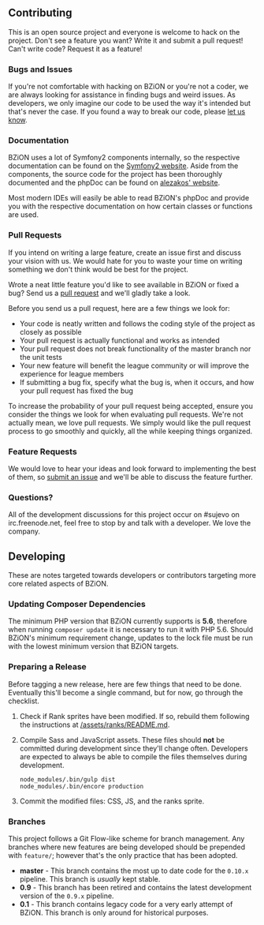 ## Contributing

This is an open source project and everyone is welcome to hack on the project. Don't see a feature you want? Write it and submit a pull request! Can't write code? Request it as a feature!

### Bugs and Issues

If you're not comfortable with hacking on BZiON or you're not a coder, we are always looking for assistance in finding bugs and weird issues. As developers, we only imagine our code to be used the way it's intended but that's never the case. If you found a way to break our code, please [let us know](https://github.com/allejo/bzion/issues).

### Documentation

BZiON uses a lot of Symfony2 components internally, so the respective documentation can be found on the [Symfony2 website](http://symfony.com/doc/current/index.html). Aside from the components, the source code for the project has been thoroughly documented and the phpDoc can be found on [alezakos' website](http://bziondoc.helit.org/phpdoc/).

Most modern IDEs will easily be able to read BZiON's phpDoc and provide you with the respective documentation on how certain classes or functions are used.

### Pull Requests

If you intend on writing a large feature, create an issue first and discuss your vision with us. We would hate for you to waste your time on writing something we don't think would be best for the project.

Wrote a neat little feature you'd like to see available in BZiON or fixed a bug? Send us a [pull request](https://github.com/allejo/bzion/pulls) and we'll gladly take a look.

Before you send us a pull request, here are a few things we look for:

- Your code is neatly written and follows the coding style of the project as closely as possible
- Your pull request is actually functional and works as intended
- Your pull request does not break functionality of the master branch nor the unit tests
- Your new feature will benefit the league community or will improve the experience for league members
- If submitting a bug fix, specify what the bug is, when it occurs, and how your pull request has fixed the bug

To increase the probability of your pull request being accepted, ensure you consider the things we look for when evaluating pull requests. We're not actually mean, we love pull requests. We simply would like the pull request process to go smoothly and quickly, all the while keeping things organized.

### Feature Requests

We would love to hear your ideas and look forward to implementing the best of them, so [submit an issue](https://github.com/allejo/bzion/issues) and we'll be able to discuss the feature further.

### Questions?

All of the development discussions for this project occur on #sujevo on irc.freenode.net, feel free to stop by and talk with a developer. We love the company.

## Developing

These are notes targeted towards developers or contributors targeting more core related aspects of BZiON.

### Updating Composer Dependencies

The minimum PHP version that BZiON currently supports is **5.6**, therefore when running `composer update` it is necessary to run it with PHP 5.6. Should BZiON's minimum requirement change, updates to the lock file must be run with the lowest minimum version that BZiON targets.

### Preparing a Release

Before tagging a new release, here are few things that need to be done. Eventually this'll become a single command, but for now, go through the checklist.

1. Check if Rank sprites have been modified. If so, rebuild them following the instructions at [/assets/ranks/README.md](https://github.com/allejo/bzion/blob/master/assets/ranks/README.md).
2. Compile Sass and JavaScript assets. These files should **not** be committed during development since they'll change often. Developers are expected to always be able to compile the files themselves during development.

   ```
   node_modules/.bin/gulp dist
   node_modules/.bin/encore production
   ```
3. Commit the modified files: CSS, JS, and the ranks sprite.

### Branches

This project follows a Git Flow-like scheme for branch management. Any branches where new features are being developed should be prepended with `feature/`; however that's the only practice that has been adopted.

- **master** - This branch contains the most up to date code for the `0.10.x` pipeline. This branch is *usually* kept stable.
- **0.9** - This branch has been retired and contains the latest development version of the `0.9.x` pipeline.
- **0.1** - This branch contains legacy code for a very early attempt of BZiON. This branch is only around for historical purposes.
